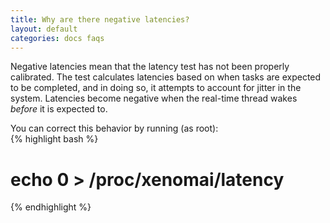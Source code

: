 ```yaml
---
title: Why are there negative latencies?
layout: default
categories: docs faqs
---
```

Negative latencies mean that the latency test has not been properly calibrated. The test calculates latencies based on when tasks are expected to be completed, and in doing so, it attempts to account for jitter in the system. Latencies become negative when the real-time thread wakes *before* it is expected to.  

You can correct this behavior by running (as root):  
{% highlight bash %}
# echo 0 > /proc/xenomai/latency
{% endhighlight %}
